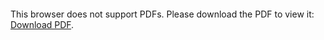 <object data="http://jskuk.github.io/file/Kuk_CV_080118.pdf" type="application/pdf" width="700px" height="700px">
    <embed src="http://jskuk.github.io/file/Kuk_CV_080118.pdf">
        <p>This browser does not support PDFs. Please download the PDF to view it: <a href="http://jskuk.github.io/file/Kuk_CV_080118.pdf">Download PDF</a>.</p>
    </embed>
</object>
